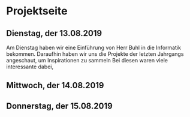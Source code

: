 # Projektseite

## Dienstag, der 13.08.2019

Am Dienstag haben wir eine Einführung von Herr Buhl in die
Informatik bekommen. Daraufhin haben wir uns die Projekte
der letzten Jahrgangs angeschaut, um Inspirationen zu sammeln
Bei diesen waren viele interessante dabei,


## Mittwoch, der 14.08.2019


## Donnerstag, der 15.08.2019


